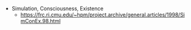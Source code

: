 * Simulation, Consciousness, Existence
  * https://frc.ri.cmu.edu/~hpm/project.archive/general.articles/1998/SimConEx.98.html

